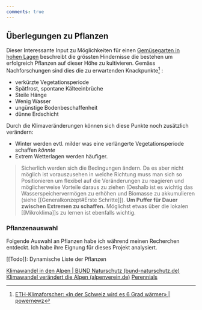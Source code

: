```yaml
---
comments: true
---
```


## Überlegungen zu Pflanzen

Dieser Interessante Input zu Möglichkeiten für  einen [Gemüsegarten in hohen Lagen](https://selbstvers.org/forum/viewtopic.php?t=6520#p91425) beschreibt die grössten Hindernisse die bestehen um erfolgreich Pflanzen auf dieser Höhe zu kultivieren. Gemäss Nachforschungen sind dies die zu erwartenden Knackpunkte[^1] :
- verkürzte Vegetationsperiode
- Spätfrost, spontane Kälteeinbrüche
- Steile Hänge
- Wenig Wasser
- ungünstige Bodenbeschaffenheit
- dünne Erdschicht

Durch die Klimaveränderungen können sich diese Punkte noch zusätzlich verändern:
- Winter werden evtl. milder was eine verlängerte Vegetationsperiode schaffen *könnte*
- Extrem Wetterlagen werden häufiger.


>Sicherlich werden sich die Bedingungen ändern. Da es aber nicht möglich ist vorauszusehen in welche Richtung muss man sich so Positionieren um flexibel auf die Veränderungen zu reagieren und möglicherweise Vorteile daraus zu ziehen (Deshalb ist es wichtig das Wasserspeichervermögen zu erhöhen und Biomasse zu akkumulieren (siehe [[Generalkonzept#Erste Schritte]]). **Um Puffer für Dauer zwischen Extremen zu schaffen.** Möglichst etwas über die lokalen [[Mikroklima]]s zu lernen ist ebenfalls wichtig.

### Pflanzenauswahl
Folgende Auswahl an Pflanzen habe ich während meinen Recherchen entdeckt. Ich habe ihre Eignung für dieses Projekt analysiert.

[[Todo]]: Dynamische Liste der Pflanzen

[^1]: [ETH-Klimaforscher: «In der Schweiz wird es 6 Grad wärmer» | powernewz](https://www.powernewz.ch/2019/eth-klimaforscher-knutti/?aa_cmp=sea_knutti_bing_rsa_001&utm_source=bing&utm_medium=cpc&utm_campaign=sea_knutti_bing_rsa_001)
[^2]:
[Klimawandel in den Alpen | BUND Naturschutz (bund-naturschutz.de)](https://www.bund-naturschutz.de/alpen/klimawandel)
[Klimawandel verändert die Alpen (alpenverein.de)](https://magazin.alpenverein.de/artikel/klimawandel-verandert-die-alpen_22fb74e3-1dd9-451b-9490-0323eaed7606)
[Perennials ](https://www.gardenersworld.com/how-to/grow-plants/20-best-perennial-plants/)